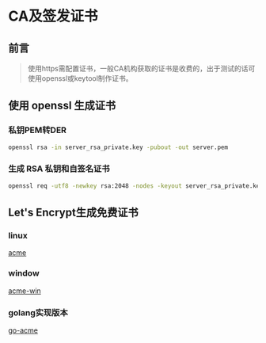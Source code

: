 # CA及签发证书

## 前言

>使用https需配置证书，一般CA机构获取的证书是收费的，出于测试的话可使用openssl或keytool制作证书。


## 使用 openssl 生成证书

### 私钥PEM转DER
```bash
openssl rsa -in server_rsa_private.key -pubout -out server.pem
```


### 生成 RSA 私钥和自签名证书
```bash
openssl req -utf8 -newkey rsa:2048 -nodes -keyout server_rsa_private.key -x509 -days 3650 -out server.crt -subj "/C=CN/ST=湖北/L=武汉/O=武汉XXXX有限公司/OU=IT/CN=localhost/PostalCode=430000"
```


##  Let's Encrypt生成免费证书

### linux
[acme](https://github.com/acmesh-official/acme.sh)

### window
[acme-win](https://github.com/win-acme/win-acme)

### golang实现版本
[go-acme](https://github.com/go-acme/lego.git)

